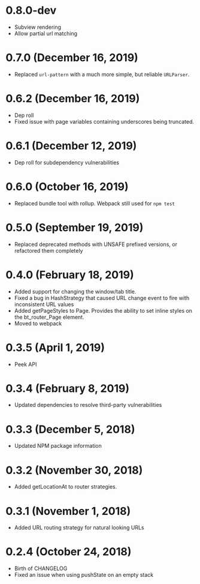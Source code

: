 # 0.8.0-dev
- Subview rendering
- Allow partial url matching

# 0.7.0 (December 16, 2019)
- Replaced `url-pattern` with a much more simple, but reliable `URLParser`.

# 0.6.2 (December 16, 2019)
- Dep roll
- Fixed issue with page variables containing underscores being truncated.

# 0.6.1 (December 12, 2019)
- Dep roll for subdependency vulnerabilities

# 0.6.0 (October 16, 2019)
- Replaced bundle tool with rollup. Webpack still used for `npm test`

# 0.5.0 (September 19, 2019)
- Replaced deprecated methods with UNSAFE prefixed versions, or refactored them completely

# 0.4.0 (February 18, 2019)
- Added support for changing the window/tab title.
- Fixed a bug in HashStrategy that caused URL change event to fire with inconsistent URL values
- Added getPageStyles to Page. Provides the ability to set inline styles on the bt_router_Page element.
- Moved to webpack

# 0.3.5 (April 1, 2019)
- Peek API

# 0.3.4 (February 8, 2019)
- Updated dependencies to resolve third-party vulnerabilities

# 0.3.3 (December 5, 2018)
- Updated NPM package information

# 0.3.2 (November 30, 2018)
- Added getLocationAt to router strategies.

# 0.3.1 (November 1, 2018)
- Added URL routing strategy for natural looking URLs

# 0.2.4 (October 24, 2018)
- Birth of CHANGELOG
- Fixed an issue when using pushState on an empty stack

